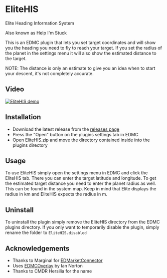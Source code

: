 # EliteHIS
Elite Heading Information System

Also known as Help I'm Stuck

This is an EDMC plugin that lets you set target coordinates and will show you the heading you need to fly to reach your target.
If you set the radius of the planet in the settings menu it will also show the estimated distance to the target. 

NOTE: The distance is only an estimate to give you an idea when to start your descent, it's not completely accurate.

## Video
[![EliteHIS demo](https://img.youtube.com/vi/WTL6xmgp5Tk/0.jpg)](https://www.youtube.com/watch?v=WTL6xmgp5Tk)

## Installation
- Download the latest release from the [releases page](https://github.com/FInnvos123/EliteHIS/releases)
- Press the "Open" button on the plugins settings tab in EDMC
- Open EliteHIS.zip and move the directory contained inside into the plugins directory

## Usage
To use EliteHIS simply open the settings menu in EDMC and click the EliteHIS tab.
There you can enter the target latitude and longitude.
To get the estimated target distance you need to enter the planet radius as well.
This can be found in the system map.
Keep in mind that Elite displays the radius in km and EliteHIS expects the radius in m.

## Uninstall
To uninstall the plugin simply remove the EliteHIS directory from the EDMC plugins directory.
If you only want to temporarily disable the plugin, simply rename the folder to `EliteHIS.disabled`

## Acknowledgements
- Thanks to Marginal for [EDMarketConnector](https://github.com/Marginal/EDMarketConnector)
- Uses [EDMCOverlay](https://github.com/inorton/EDMCOverlay) by Ian Norton
- Thanks to CMDR Hersilia for the name

